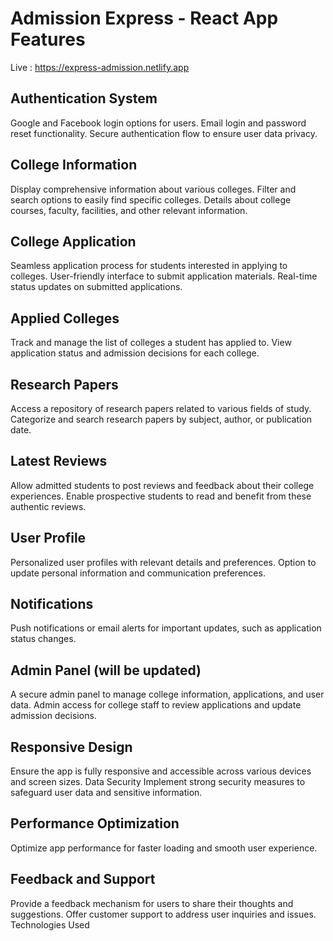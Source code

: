 
# Admission Express - React App Features
Live : https://express-admission.netlify.app
## Authentication System
Google and Facebook login options for users.
Email login and password reset functionality.
Secure authentication flow to ensure user data privacy.
## College Information
Display comprehensive information about various colleges.
Filter and search options to easily find specific colleges.
Details about college courses, faculty, facilities, and other relevant information.
## College Application
Seamless application process for students interested in applying to colleges.
User-friendly interface to submit application materials.
Real-time status updates on submitted applications.
## Applied Colleges
Track and manage the list of colleges a student has applied to.
View application status and admission decisions for each college.
## Research Papers
Access a repository of research papers related to various fields of study.
Categorize and search research papers by subject, author, or publication date.
## Latest Reviews
Allow admitted students to post reviews and feedback about their college experiences.
Enable prospective students to read and benefit from these authentic reviews.
## User Profile
Personalized user profiles with relevant details and preferences.
Option to update personal information and communication preferences.
## Notifications
Push notifications or email alerts for important updates, such as application status changes.
## Admin Panel (will be updated)
A secure admin panel to manage college information, applications, and user data.
Admin access for college staff to review applications and update admission decisions.
## Responsive Design
Ensure the app is fully responsive and accessible across various devices and screen sizes.
Data Security
Implement strong security measures to safeguard user data and sensitive information.
## Performance Optimization
Optimize app performance for faster loading and smooth user experience.
## Feedback and Support
Provide a feedback mechanism for users to share their thoughts and suggestions.
Offer customer support to address user inquiries and issues.
Technologies Used

